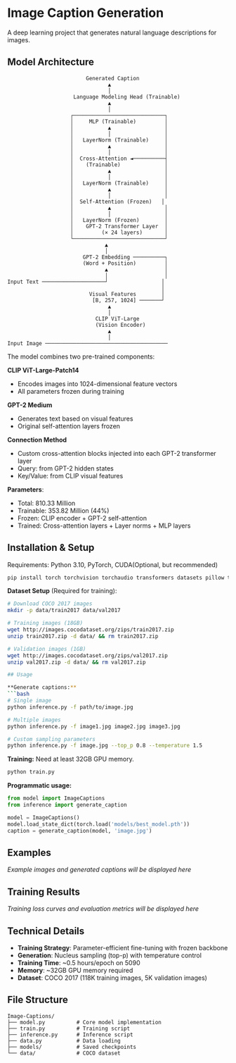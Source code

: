 # Image Caption Generation

A deep learning project that generates natural language descriptions for images.

## Model Architecture

```
                         Generated Caption
                                ▲
                                │
                     Language Modeling Head (Trainable)
                                ▲
                                │
                    ┌─────────────────────────────┐
                    │     MLP (Trainable)         │
                    │           ▲                 │
                    │           │                 │
                    │   LayerNorm (Trainable)     │
                    │           ▲                 │
                    │           │                 │
                    │  Cross-Attention ◄──────────┤
                    │    (Trainable)              │
                    │           ▲                 │
                    │           │                 │
                    │   LayerNorm (Trainable)     │
                    │           ▲                 │
                    │           │                 │
                    │  Self-Attention (Frozen)   │
                    │           ▲                 │
                    │           │                 │
                    │   LayerNorm (Frozen)        │
                    │    GPT-2 Transformer Layer  │
                    │         (× 24 layers)       │
                    └─────────────────────────────┘
                               ▲
                               │
                        GPT-2 Embedding ──────────┐
                        (Word + Position)         │
                               ▲                  │
                               │                  │
Input Text ────────────────────┘                 │
                                                 │
                          Visual Features        │
                           [B, 257, 1024] ───────┘
                                ▲
                                │
                            CLIP ViT-Large
                            (Vision Encoder)
                                ▲
                                │
Input Image ───────────────────────────────────────
```

The model combines two pre-trained components:

**CLIP ViT-Large-Patch14**
- Encodes images into 1024-dimensional feature vectors
- All parameters frozen during training

**GPT-2 Medium** 
- Generates text based on visual features
- Original self-attention layers frozen

**Connection Method**
- Custom cross-attention blocks injected into each GPT-2 transformer layer
- Query: from GPT-2 hidden states
- Key/Value: from CLIP visual features

**Parameters**:
- Total: 810.33 Million
- Trainable: 353.82 Million (44%)
- Frozen: CLIP encoder + GPT-2 self-attention
- Trained: Cross-attention layers + Layer norms + MLP layers

## Installation & Setup

Requirements: Python 3.10, PyTorch, CUDA(Optional, but recommended)

```bash
pip install torch torchvision torchaudio transformers datasets pillow tqdm numpy accelerate
```

**Dataset Setup** (Required for training):
```bash
# Download COCO 2017 images
mkdir -p data/train2017 data/val2017

# Training images (18GB)
wget http://images.cocodataset.org/zips/train2017.zip
unzip train2017.zip -d data/ && rm train2017.zip

# Validation images (1GB)
wget http://images.cocodataset.org/zips/val2017.zip  
unzip val2017.zip -d data/ && rm val2017.zip

## Usage

**Generate captions:**
```bash
# Single image
python inference.py -f path/to/image.jpg

# Multiple images
python inference.py -f image1.jpg image2.jpg image3.jpg

# Custom sampling parameters
python inference.py -f image.jpg --top_p 0.8 --temperature 1.5
```

**Training:**
Need at least 32GB GPU memory.
```bash
python train.py
```

**Programmatic usage:**
```python
from model import ImageCaptions
from inference import generate_caption

model = ImageCaptions()
model.load_state_dict(torch.load('models/best_model.pth'))
caption = generate_caption(model, 'image.jpg')
```

## Examples

<!-- Add your example images and captions here -->
*Example images and generated captions will be displayed here*

## Training Results

<!-- Add your training loss curves and metrics here -->
*Training loss curves and evaluation metrics will be displayed here*

## Technical Details

- **Training Strategy**: Parameter-efficient fine-tuning with frozen backbone
- **Generation**: Nucleus sampling (top-p) with temperature control
- **Training Time**: ~0.5 hours/epoch on 5090
- **Memory**: ~32GB GPU memory required
- **Dataset**: COCO 2017 (118K training images, 5K validation images)

## File Structure

```
Image-Captions/
├── model.py          # Core model implementation
├── train.py          # Training script  
├── inference.py      # Inference script
├── data.py           # Data loading
├── models/           # Saved checkpoints
└── data/             # COCO dataset
```